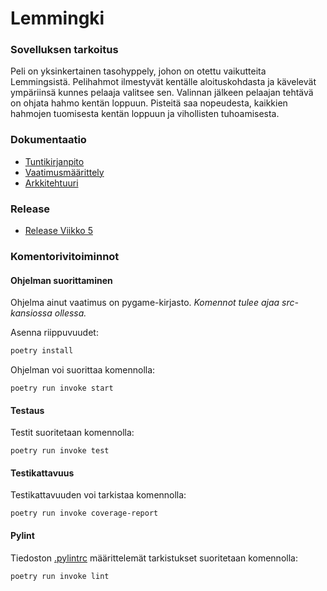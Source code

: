 # Lemmingki

### Sovelluksen tarkoitus
Peli on yksinkertainen tasohyppely, johon on otettu vaikutteita Lemmingsistä. Pelihahmot ilmestyvät kentälle aloituskohdasta ja kävelevät ympäriinsä kunnes pelaaja valitsee sen. Valinnan jälkeen pelaajan tehtävä on ohjata hahmo kentän loppuun.
Pisteitä saa nopeudesta, kaikkien hahmojen tuomisesta kentän loppuun ja vihollisten tuhoamisesta. 

### Dokumentaatio
- [Tuntikirjanpito](./Documents/tuntikirjanpito.md)
- [Vaatimusmäärittely](./Documents/vaatimusmaarittely.md)
- [Arkkitehtuuri](./Documents/arkkitehtuuri.md)

### Release
- [Release Viikko 5](https://github.com/juhkarhu/ot_harjoitustyo/releases/tag/viikko5)

### Komentorivitoiminnot
#### Ohjelman suorittaminen
Ohjelma ainut vaatimus on pygame-kirjasto.
*Komennot tulee ajaa src-kansiossa ollessa.*

Asenna riippuvuudet:
```bash
poetry install
```

Ohjelman voi suorittaa komennolla:
```
poetry run invoke start
```
#### Testaus
Testit suoritetaan komennolla:
```
poetry run invoke test
```

#### Testikattavuus
Testikattavuuden voi tarkistaa komennolla:
```
poetry run invoke coverage-report
```

#### Pylint
Tiedoston [.pylintrc](./src/.pylintrc) määrittelemät tarkistukset suoritetaan komennolla:
```
poetry run invoke lint
```
